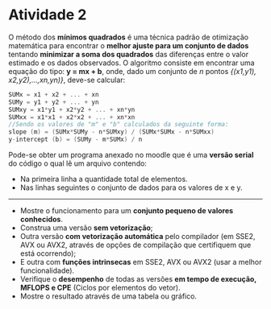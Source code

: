 # Atividade 2

O método dos **mínimos quadrados** é uma técnica padrão de otimização matemática para encontrar o **melhor ajuste para um conjunto de dados** tentando **minimizar a soma dos quadrados** das diferenças entre o valor estimado e os dados observados. O algoritmo consiste em encontrar uma equação do tipo: **y = mx + b**, onde, dado um conjunto de _n_ pontos _{(x1,y1), x2,y2),...,xn,yn)}_, deve-se calcular:

```c++
SUMx = x1 + x2 + ... + xn
SUMy = y1 + y2 + ... + yn
SUMxy = x1*y1 + x2*y2 + ... + xn*yn
SUMxx = x1*x1 + x2*x2 + ... + xn*xn
//Sendo os valores de "m" e "b" calculados da seguinte forma:
slope (m) = (SUMx*SUMy - n*SUMxy) / (SUMx*SUMx - n*SUMxx)
y-intercept (b) = (SUMy - m*SUMx) / n
```
Pode-se obter um programa anexado no moodle que é uma **versão serial** do código o qual lê um arquivo contendo:
- Na primeira linha a quantidade total de elementos.
- Nas linhas seguintes o conjunto de dados para os valores de x e y.

---

- Mostre o funcionamento para um **conjunto pequeno de valores conhecidos**.
- Construa uma versão **sem vetorização**;
- Outra versão **com vetorização automática** pelo compilador (em SSE2, AVX ou AVX2, através de opções de compilação que certifiquem que está ocorrendo);
- E outra com **funções intrinsecas** em SSE2, AVX ou AVX2 (usar a melhor funcionalidade).
- Verifique o **desempenho** de todas as versões **em tempo de execução, MFLOPS e CPE** (Ciclos por elementos do vetor).
- Mostre o resultado através de uma tabela ou gráfico.
